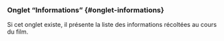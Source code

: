 ### Onglet “Informations” {#onglet-informations}


Si cet onglet existe, il présente la liste des informations récoltées au cours du film.